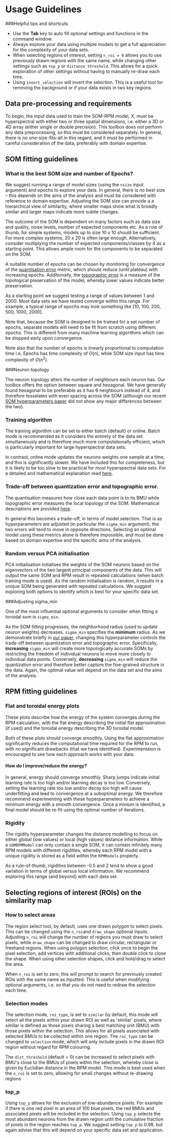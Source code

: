 # Usage Guidelines 

###Helpful tips and shortcuts

- Use the **Tab** key to auto fill optional settings and functions in the command window. 
- Always explore your data using multiple models to get a full appreciation for the 
complexity of your data sets.
- When selecting regions of interest, setting ```n_roi = 0``` allows you to use previously drawn regions with the same name, 
while changing other settings such as ```top_p``` or ```distance_threshold```. This allows for a quick exploration of other settings 
without having to manually re-draw each time.
- Using ```invert_selection``` will invert the selection. This is a useful tool for removing the 
background or if your data exists in two key regions.  

## Data pre-processing and requirements
To begin, the input data used to train the SOM-RPM model, $X$, must be hyperspectral with either two or three spatial dimensions,
i.e. either a 3D or 4D array (either single or double precision). This toolbox does not perform any data preprocessing, so this must be considered separately. In general,
there is no one-size-fits-all in this regard, and it must be performed in careful consideration of the data, preferably with domain expertise.

## SOM fitting guidelines

### What is the best SOM size and number of Epochs?

We suggest running a range of model sizes (using the ```nsize``` input argument) and epochs to explore your data. 
In general, there is no best size – this depends on the aims of the analysis and must be considered 
with reference to domain expertise. Adjusting the SOM size can provide a a hierarchical view of similarity, 
where smaller maps show what is broadly similar and larger maps indicate more subtle changes. 

The outcome of the SOM is dependent on many factors such as data size and quality, noise levels, number of expected components etc.
As a rule of thumb, for simple systems, models up to size 10 x 10 should be sufficient. For more complex systems, 20 x 20 is often large enough. 
Alternatively, consider multiplying the number of expected components/classes by 4 as a starting point. This allows ample room for the components 
to be separated on the SOM.

A suitable number of epochs can be chosen by monitoring for convergence of the [quantisation error](background_theory.md) 
metric, which should reduce (until plateau) with increasing epochs. Additionally, the [topographic error](background_theory.md) 
is a measure of the topological preservation of the model, whereby lower values indicate better preservation.

As a starting point we suggest testing a range of values between 1 and 2000. Most data sets we have tested converge 
within this range. For example, a typical range of epochs may look something like [10, 100, 200, 500, 1000, 2000].

Note that, because the SOM is designed to be trained for a set number of epochs, separate models will need to be fit from 
scratch using different epochs. This is different from many machine learning algorithms which can be stopped early 
upon convergence.

Note also that the number of epochs is linearly proportional to computation time i.e. Epochs has time complexity of *O*(*n*), 
while SOM size input has time complexity of *O*(*n*<sup>2</sup>).  

###Neuron topology

The neuron topology alters the number of neighbours each neuron has. 
Our toolbox offers the option between square and hexagonal.
We have generally found hexagonal to be preferable as it has 6 neighbours instead of 4, and therefore tesselates
with even spacing across the SOM (although our recent [SOM hyperparameters paper](https://doi.org/10.1116/6.0002788)
did not show any major differences between the two).

### Training algorithm
The training algorithm can be set to either batch (default) or online. 
Batch mode is recommended as it considers the entirety of the data set simultaneously and is therefore much more computationally efficient,
which is particularly important for large hyperspectral data sets.
 
In contrast, online mode updates the neurons weights one sample at a time, and this is significantly slower. We have 
included this for completeness, but it is likely to be too slow to be practical for most hyperspectral data sets.
For a detailed and mathematical explanation read [here](background_theory.md). 

### Trade-off between quantization error and topographic error. 
The quantisation measures how close each data point is to its BMU while topographic error
measures the local topology of the SOM. Mathematical descriptions are provided [here](background_theory.md). 

In general this becomes a trade-off, in terms of model selection. That is as hyperparameters are adjusted 
(in particular the ```sigma_min``` argument), the two errors will tend to move in opposite directions. Selecting
an optimal model using these metrics alone is therefore impossible, and must be done based on domain expertise and
the specific aims of the analysis.

### Random versus PCA initialisation 

PCA initialisation initialises the weights of the SOM neurons based on the eigenvectors of the two largest principal components of the data. 
This will output the same SOM and RPM result in repeated calculations (when batch training mode is used). 
As the random initialisation is random, it results in a unique SOM being generated with repeated calculations. We suggest exploring
both options to identify which is best for your specific data set.  

###Adjusting sigma_min

One of the most influential optional arguments to consider when fitting a toroidal som is ```sigma_min```. 

As the SOM fitting progresses, the neighborhood radius (used to update neuron weights) decreases. ```sigma_min```
specifies the **minimum** radius. As we demonstrate briefly in [our paper](https://www.sciencedirect.com/science/article/pii/S0169743925000681), changing this hyperparameter
controls the trade-off between quantization error and topographic error. Specifically, **increasing** ```sigma_min```
will create more topologically accurate SOMs by restricting the freedom of individual neurons to move more closely
to individual data points. Conversely, **decreasing** ```sigma_min``` will reduce the quantization error and therefore
better capture the fine-grained structure in the data. Again, the optimal value will depend on the data set and the
aims of the analysis.

## RPM fitting guidelines

### Flat and toroidal energy plots

These plots describe how the energy of the system converges during the RPM calculation, 
with the flat energy describing the initial flat approximation (if used) and the toroidal energy describing the 3D toroidal model. 

Both of these plots should converge smoothly. Using the flat approximation significantly reduces the computational time required for the RPM to run, 
with no significant drawbacks (that we have identified). Experimentaion is encouraged to see how each approach works with your data. 

#### How do I improve/reduce the energy?

In general, energy should converge smoothly. Sharp jumps indicate initial learning rate is too high and/or learning decay is too low. 
Conversely, setting the learning rate too low and/or decay too high will cause underfitting and lead to convergence at a suboptimal energy.
We therefore recommend experimenting with these hyperparameters to achieve a minimum energy with a smooth convergence.
Once a minium is identified, a final model should be re-fit using the optimal number of iterations.

### Rigidity
The rigidity hyperparameter changes the distance modelling to focus on either global (low values) or local (high values) distance information. 
While a ```SOMRPMModel``` can only contain a single SOM, it can contain infinitely many RPM models with different rigidities, 
whereby each RPM model with a unique rigidity is stored as a field within the ```RPMModels``` property.

As a rule-of-thumb, rigidities between -0.5 and 2 tend to show a good variation in terms of global versus local information. We recommend exploring
this range (and beyond) with each data set.

## Selecting regions of interest (ROIs) on the similarity map

### How to select areas 

The region select tool, by default, uses one drawn polygon to select pixels. This can be changed using the ```n_roi```and ```draw_shape``` 
optional inputs. Adjusting ```n_roi``` will change the number of regions you must draw to select pixels, while ```draw_shape``` can be changed to 
draw circular, rectangular or freehand regions. When using polygon selection, click once to begin the pixel selection, add vertices with 
additional clicks, then double click to close the shape. When using other selection shapes, click and hold/drag to select the area.

When ```n_roi``` is set to zero, this will prompt to search for previously created ROIs with the same name as inputted. This is useful when modifying optional
arguments, i.e. so that you do not need to redraw the selection each time.

### Selection modes
The selection mode, ```roi_type```, is set to ```similar``` by default, this mode will select all the pixels within your drawn ROI as well as 'similar' pixels, 
where similar is defined as those pixels sharing a best matching unit (BMU) with those pixels within the selection. This allows for all pixels associated with 
selected BMUs to be collected within one region. The ```roi_type``` can be changed to ```selection``` mode, which will only include pixels in the drawn ROI region 
without regard for RPM colouring. 

The ```dist_threshold``` (default = 0) can be increased to select pixels with BMU's close to the BMUs of pixels within the selection, 
whereby close is given by Euclidian distance in the RPM model. This mode is best used when the ```n_roi``` is set to zero, allowing for small changes without re-drawing regions

### top_p 
Using ```top_p``` allows for the exclusion of low-abundance pixels. For example if there is one red pixel in an area of 100 blue pixels, the red BMUs and associated 
pixels will be included in the selection. Using ```top_p``` selects the most abundant neurons from the drawn region until the cumulative fraction of pixels 
in the region reaches ```top_p```. We suggest setting ```top_p``` to 0.98, but again advise that this will depend on your specific data set and application. 



   

